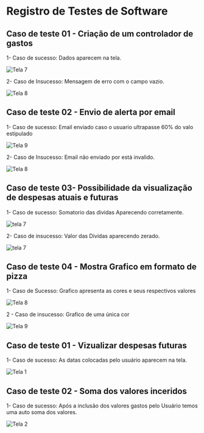 # Registro de Testes de Software

## Caso de teste 01 - Criação de um controlador de gastos

1- Caso de sucesso: Dados aparecem na tela.

![Tela 7](img/caso_de_sucesso_telaDeDespesas.png)

2- Caso de Insucesso: Mensagem de erro com o campo vazio.

![Tela 8](img/caso_de_insucesso_tela_de_despesas.png)

## Caso de teste 02 - Envio de alerta por email

1- Caso de sucesso: Email enviado caso o usuario ultrapasse 60% do valo estipulado

![Tela 9](img/caso_sucesso_email_enviado.png)

2- Caso de Insucesso: Email não enviado por está invalido.

![Tela 8](img/caso_de_insucesso_email%20.png)

## Caso de teste 03- Possibilidade da visualização de despesas atuais e futuras

1- Caso de sucesso: Somatorio das dividas Aparecendo corretamente.

![tela 7](img/caso%20sucesso%20teste03.png)

2- Caso de insucesso: Valor das Dividas aparecendo zerado.

![tela 7](img/caso%20insucesso%20teste%2003.png) 

## Caso de teste 04 - Mostra Grafico em formato de pizza 

1- Caso de Sucesso: Grafico apresenta as cores e seus respectivos valores

![Tela 8](img/caso_de_sucesso_grafico.png)

2 - Caso de insucesso:  Grafico de uma única cor

![Tela 9](img/caso%20de%20insucesso%20grafico.png)


## Caso de teste 01 - Vizualizar despesas futuras

1- Caso de sucesso: As datas colocadas pelo usuário aparecem na tela.

![Tela 1](img/caso_de_sucesso_telaDeExtrato.jpg)

## Caso de teste 02 - Soma dos valores inceridos

1- Caso de sucesso: Após a inclusão dos valores gastos pelo Usuário temos uma auto soma dos valores.

![Tela 2](img/caso_de_sucesso_telaDeValor.jpg)